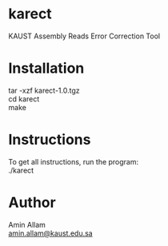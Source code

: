 karect
======

KAUST Assembly Reads Error Correction Tool  

Installation
============

tar -xzf karect-1.0.tgz  
cd karect  
make  

Instructions
============

To get all instructions, run the program:  
./karect  

Author
======

Amin Allam  
amin.allam@kaust.edu.sa  
